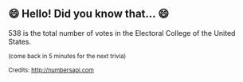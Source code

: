 ## 😄 Hello! Did you know that... 😄
538 is the total number of votes in the Electoral College of the United States.

<sup>(come back in 5 minutes for the next trivia)</sup>


<sup>Credits: http://numbersapi.com</sup>
